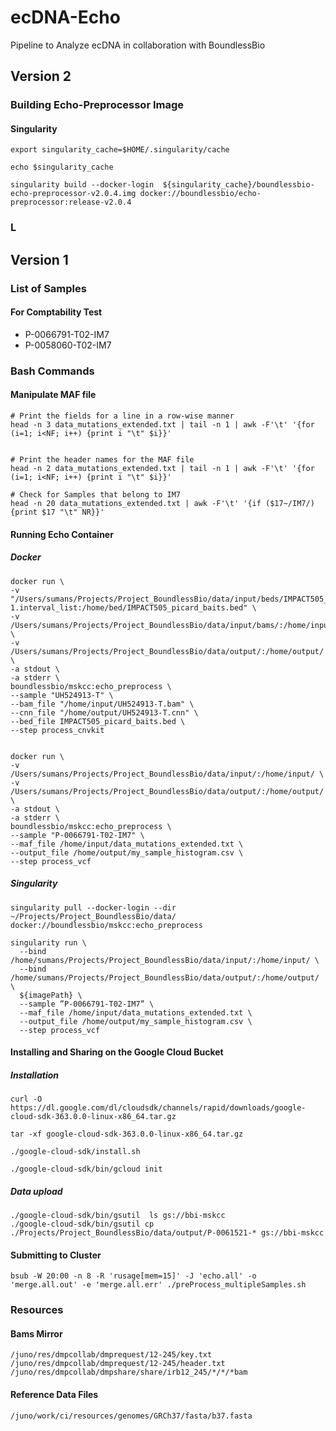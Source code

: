 # ecDNA-Echo
Pipeline to Analyze ecDNA in collaboration with BoundlessBio

## Version 2

### Building Echo-Preprocessor Image

#### Singularity

```
export singularity_cache=$HOME/.singularity/cache

echo $singularity_cache

singularity build --docker-login  ${singularity_cache}/boundlessbio-echo-preprocessor-v2.0.4.img docker://boundlessbio/echo-preprocessor:release-v2.0.4
```


### L





## Version 1

### List of Samples

#### For Comptability Test

* P-0066791-T02-IM7
* P-0058060-T02-IM7




### Bash Commands

#### Manipulate MAF file

```
# Print the fields for a line in a row-wise manner
head -n 3 data_mutations_extended.txt | tail -n 1 | awk -F'\t' '{for (i=1; i<NF; i++) {print i "\t" $i}}'


# Print the header names for the MAF file
head -n 2 data_mutations_extended.txt | tail -n 1 | awk -F'\t' '{for (i=1; i<NF; i++) {print i "\t" $i}}'

# Check for Samples that belong to IM7
head -n 20 data_mutations_extended.txt | awk -F'\t' '{if ($17~/IM7/){print $17 "\t" NR}}'
```

#### Running Echo Container

##### Docker

```
docker run \
-v "/Users/sumans/Projects/Project_BoundlessBio/data/input/beds/IMPACT505_picard_baits-1.interval_list:/home/bed/IMPACT505_picard_baits.bed" \
-v /Users/sumans/Projects/Project_BoundlessBio/data/input/bams/:/home/input/ \
-v /Users/sumans/Projects/Project_BoundlessBio/data/output/:/home/output/ \
-a stdout \
-a stderr \
boundlessbio/mskcc:echo_preprocess \
--sample "UH524913-T" \
--bam_file "/home/input/UH524913-T.bam" \
--cnn_file "/home/output/UH524913-T.cnn" \
--bed_file IMPACT505_picard_baits.bed \
--step process_cnvkit


```

```
docker run \
-v /Users/sumans/Projects/Project_BoundlessBio/data/input/:/home/input/ \
-v /Users/sumans/Projects/Project_BoundlessBio/data/output/:/home/output/ \
-a stdout \
-a stderr \
boundlessbio/mskcc:echo_preprocess \
--sample "P-0066791-T02-IM7" \
--maf_file /home/input/data_mutations_extended.txt \
--output_file /home/output/my_sample_histogram.csv \
--step process_vcf

```
##### Singularity
```
singularity pull --docker-login --dir ~/Projects/Project_BoundlessBio/data/  docker://boundlessbio/mskcc:echo_preprocess
```

```
singularity run \
  --bind /home/sumans/Projects/Project_BoundlessBio/data/input/:/home/input/ \
  --bind /home/sumans/Projects/Project_BoundlessBio/data/output/:/home/output/ \
  ${imagePath} \
  --sample ”P-0066791-T02-IM7” \
  --maf_file /home/input/data_mutations_extended.txt \
  --output_file /home/output/my_sample_histogram.csv \
  --step process_vcf

  ```
#### Installing and Sharing on the Google Cloud Bucket
##### Installation
```
curl -O https://dl.google.com/dl/cloudsdk/channels/rapid/downloads/google-cloud-sdk-363.0.0-linux-x86_64.tar.gz

tar -xf google-cloud-sdk-363.0.0-linux-x86_64.tar.gz

./google-cloud-sdk/install.sh

./google-cloud-sdk/bin/gcloud init

```
##### Data upload

```
./google-cloud-sdk/bin/gsutil  ls gs://bbi-mskcc
./google-cloud-sdk/bin/gsutil cp ./Projects/Project_BoundlessBio/data/output/P-0061521-* gs://bbi-mskcc
```



#### Submitting to Cluster
```
bsub -W 20:00 -n 8 -R 'rusage[mem=15]' -J 'echo.all' -o 'merge.all.out' -e 'merge.all.err' ./preProcess_multipleSamples.sh
```





### Resources

#### Bams Mirror
```
/juno/res/dmpcollab/dmprequest/12-245/key.txt
/juno/res/dmpcollab/dmprequest/12-245/header.txt
/juno/res/dmpcollab/dmpshare/share/irb12_245/*/*/*bam

```

#### Reference Data Files

```
/juno/work/ci/resources/genomes/GRCh37/fasta/b37.fasta
```

